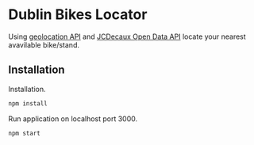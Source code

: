 # Dublin Bikes Locator

Using [geolocation API](https://developer.mozilla.org/en-US/docs/Web/API/Geolocation_API) and [JCDecaux Open Data API](https://developer.jcdecaux.com/#/home) locate your nearest avavilable bike/stand.

## Installation

Installation.

```bash
npm install
```

Run application on localhost port 3000.

```bash
npm start
```
